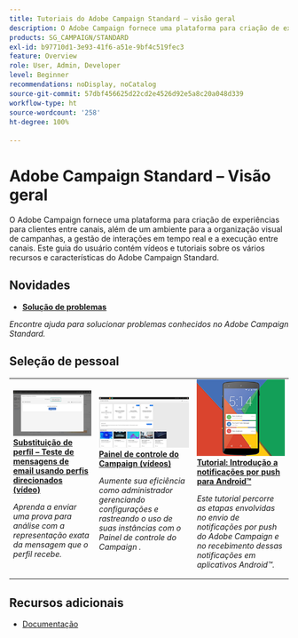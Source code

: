 ```yaml
---
title: Tutoriais do Adobe Campaign Standard — visão geral
description: O Adobe Campaign fornece uma plataforma para criação de experiências para clientes entre canais, além de um ambiente para a organização visual de campanhas, a gestão de interações em tempo real e a execução entre canais. Este guia do usuário contém vídeos e tutoriais sobre os vários recursos e características do Adobe Campaign Standard.
products: SG_CAMPAIGN/STANDARD
exl-id: b97710d1-3e93-41f6-a51e-9bf4c519fec3
feature: Overview
role: User, Admin, Developer
level: Beginner
recommendations: noDisplay, noCatalog
source-git-commit: 57dbf456625d22cd2e4526d92e5a8c20a048d339
workflow-type: ht
source-wordcount: '258'
ht-degree: 100%

---
```


# Adobe Campaign Standard – Visão geral

O Adobe Campaign fornece uma plataforma para criação de experiências para clientes entre canais, além de um ambiente para a organização visual de campanhas, a gestão de interações em tempo real e a execução entre canais. Este guia do usuário contém vídeos e tutoriais sobre os vários recursos e características do Adobe Campaign Standard.

## Novidades

* **[Solução de problemas](https://experienceleague.adobe.com/docs/campaign-standard-learn/troubleshooting/overview.html?lang=pt-BR)**

*Encontre ajuda para solucionar problemas conhecidos no Adobe Campaign Standard.*

## Seleção de pessoal

<table>
<tr>
  <td>
    <a href="./communication-channels/email/profile-substitution.md"> 
      <img alt="Substituição de perfil – Teste de mensagens de email usando perfis direcionados (vídeo)" src="./assets/substitution_tab.png"/>
    </a>
    <div>
      <a href="./communication-channels/email/profile-substitution.md">
    <strong>Substituição de perfil – Teste de mensagens de email usando perfis direcionados (vídeo)</strong>
    </a>
    </div>
    <p>
    <em>Aprenda a enviar uma prova para análise com a representação exata da mensagem que o perfil recebe.</em>
    <p>
  </td>
   <td>
    <a href="https://experienceleague.adobe.com/docs/campaign-standard-learn/control-panel/control-panel-overview.html?lang=pt-BR">
      <img alt="Painel de controle do Campaign (vídeos)" src="./assets/control-panel.png" />
    </a>
    <div>
    <a href="https://experienceleague.adobe.com/docs/campaign-standard-learn/control-panel/control-panel-overview.html?lang=br">
    <strong>Painel de controle do Campaign (vídeos)</strong>
    </a>
    </div>
    <p>
    <em> Aumente sua eficiência como administrador gerenciando configurações e rastreando o uso de suas instâncias com o Painel de controle do Campaign .</em>
    <p>
  </td>
  <td>
    <a href="https://experienceleague.adobe.com/docs/campaign-standard-learn/getting-started-with-push-notifications-android/introduction.html?lang=br">
      <img alt="Tutorial: Introdução a notificações por push para Android" src="./assets/push-for-android.png" />
    </a>
    <div>
      <a href="https://experienceleague.adobe.com/docs/campaign-standard-learn/getting-started-with-push-notifications-android/introduction.html?lang=br">
    <strong>Tutorial: Introdução a notificações por push para Android™</strong>
    </a>
    </div>
    <p>
    <em>Este tutorial percorre as etapas envolvidas no envio de notificações por push do Adobe Campaign e no recebimento dessas notificações em aplicativos Android™. </em>
    <p>
  </td>
</tr>
</table>

## Recursos adicionais

* [Documentação](https://experienceleague.adobe.com/docs/campaign-standard/using/campaign-standard-home.html?lang=br)

